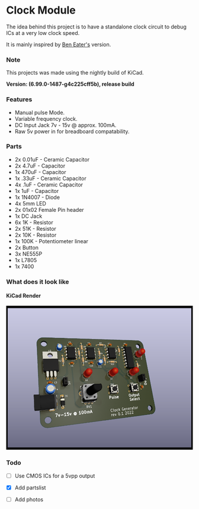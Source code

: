 # Clock Module

The idea behind this project is to have a standalone clock circuit to debug ICs at a very low clock speed.

It is mainly inspired by [Ben Eater's](https://eater.net/8bit/clock) version.








### Note
This projects was made using the nightly build of KiCad.

**Version: (6.99.0-1487-g4c225cff5b), release build**

 
### Features
- Manual pulse Mode.
- Variable frequency clock.
- DC Input Jack 7v - 15v @ approx. 100mA.
- Raw 5v power in for breadboard compatability.


### Parts
- 2x 0.01uF - Ceramic Capacitor
- 2x 4.7uF - Capacitor
- 1x 470uF - Capacitor
- 1x .33uF - Ceramic Capacitor
- 4x .1uF - Ceramic Capacitor
- 1x 1uF - Capacitor
- 1x 1N4007 - Diode
- 4x 5mm LED
- 2x 01x02 Female Pin header
- 1x DC Jack
- 6x 1K - Resistor
- 2x 51K - Resistor
- 2x 10K - Resistor
- 1x 100K - Potentiometer linear
- 2x Button
- 3x NE555P
- 1x L7805
- 1x 7400



### What does it look like
#### KiCad Render
![alt text](https://raw.githubusercontent.com/JopjeKnopje/clockmodule/main/pics/3dboard.png?raw=true)


### Todo
- [ ] Use CMOS ICs for a 5vpp output
- [x] Add partslist
- [ ] Add photos



